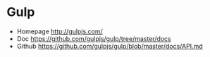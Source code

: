 # Gulp

* Homepage http://gulpjs.com/
* Doc https://github.com/gulpjs/gulp/tree/master/docs
* Github https://github.com/gulpjs/gulp/blob/master/docs/API.md
